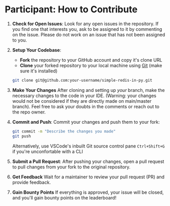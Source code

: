 # Participant: How to Contribute

1. **Check for Open Issues**:
   Look for any open issues in the repository. If you find one that interests you, ask to be assigned to it by commenting on the issue. Please do not work on an issue that has not been assigned to you.

2. **Setup Your Codebase**:
   - **Fork** the repository to your GitHub account and copy it's clone URL
   - **Clone** your forked repository to your local machine using [Git](https://docs.github.com/en/get-started/getting-started-with-git/set-up-git) (make sure it's installed)

   ```bash
   git clone git@github.com:your-username/simple-redis-in-py.git
   ```

3. **Make Your Changes**
   After cloning and setting up *your* branch, make the necessary changes to the code in your IDE.
   (Warning: your changes would not be considered if they are directly made on main/master branch).
   Feel free to ask your doubts in the comments or reach out to the repo owner.
   

4. **Commit and Push**:
   Commit your changes and push them to your fork:

   ```bash
   git commit -m "Describe the changes you made"
   git push
   ```

   Alternatively, use VSCode's inbuilt Git source control pane `Ctrl+Shift+G` if you're unconfortable with a CLI

5. **Submit a Pull Request**:
   After pushing your changes, open a pull request to pull changes from your fork to the original repository. 

6. **Get Feedback**
   Wait for a maintainer to review your pull request (PR) and provide feedback.

7. **Gain Bounty Points**
   If everything is approved, your issue will be closed, and you'll gain bounty points on the leaderboard!
